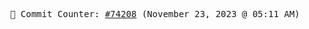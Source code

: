 <p align="center">
    <samp>
        📮 Commit Counter: <a href="https://github.com/Javascript-void0/Javascript-void0/commits/main">#74208</a> (November 23, 2023 @ 05:11 AM)
    </samp>
</p>